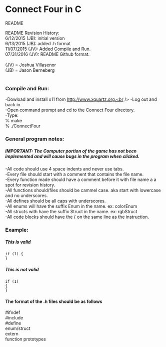 # Connect Four in C
README

README Revision History:<br />
6/12/2015 (JB): initial version<br />
6/13/2015 (JB): added .h format<br />
11/07/2015 (JV): Added Compile and Run.<br />
07/31/2016 (JV): README Github format.<br />
<br />
(JV) = Joshua Villasenor<br />
(JB) = Jason Berneberg<br />
<br />
### Compile and Run:
-Dowload and install x11 from http://www.xquartz.org.<br />
-Log out and back in.<br />
-Open command prompt and cd to the Connect Four directory.<br />
-Type:<br />
% make<br />
% .\/ConnectFour<br />

### General program notes:
##### IMPORTANT: The Computer portion of the game has not been implemented and will cause bugs in the program when clicked.

-All code should use 4 space indents and never use tabs.<br />
-Every file should start with a comment that contains the file name.<br />
-Every function made should have a comment before it with file name a a spot for revision history.<br />
-All functions should/files should be cammel case. aka start with lowercase and no underscores.<br />
-All defines should be all caps with underscores.<br />
-All enums will have the suffix Enum in the name. ex: colorEnum<br />
-All structs with have the suffix Struct in the name. ex: rgbStruct<br />
-All code blocks should have the { on the same line as the instruction.<br />
### Example:
##### This is valid
    if (1) {
    }

##### This is  not valid
    if (1)
    {
    }
#### The format of the .h files should be as follows
\#ifndef<br />
\#include<br />
\#define<br />
enum\/struct<br />
extern<br />
function prototypes<br />

